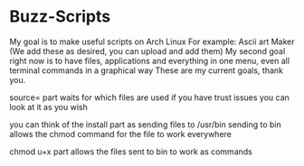 # Buzz-Scripts
My goal is to make useful scripts on Arch Linux For example: Ascii art Maker (We add these as desired, you can upload and add them) My second goal right now is to have files, applications and everything in one menu, even all terminal commands in a graphical way These are my current goals, thank you.


source= part waits for which files are used if you have trust issues you can look at it as you wish

you can think of the install part as sending files to /usr/bin
sending to bin allows the chmod command for the file to work everywhere

chmod u+x part allows the files sent to bin to work as commands
